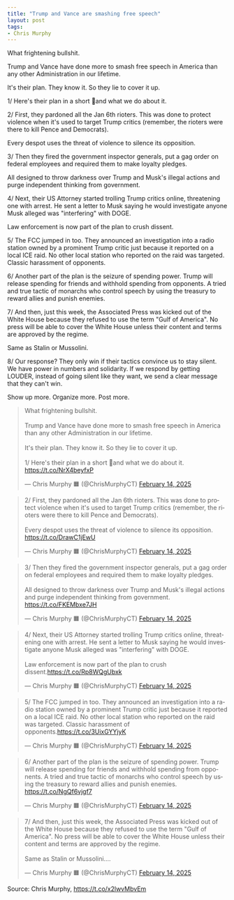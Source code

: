 ```yaml
---
title: "Trump and Vance are smashing free speech"
layout: post
tags:
- Chris Murphy
---
```


What frightening bullshit. 

Trump and Vance have done more to smash free speech in America than any other Administration in our lifetime.

It's their plan. They know it. So they lie to cover it up.

1/ Here's their plan in a short 🧵and what we do about it.

2/ First, they pardoned all the Jan 6th rioters. This was done to protect violence when it's used to target Trump critics (remember, the rioters were there to kill Pence and Democrats).

Every despot uses the threat of violence to silence its opposition.

3/ Then they fired the government inspector generals, put a gag order on federal employees and required them to make loyalty pledges.

All designed to throw darkness over Trump and Musk's illegal actions and purge independent thinking from government.

4/ Next, their US Attorney started trolling Trump critics online, threatening one with arrest. He sent a letter to Musk saying he would investigate anyone Musk alleged was "interfering" with DOGE.

Law enforcement is now part of the plan to crush dissent.

5/ The FCC jumped in too. They announced an investigation into a radio station owned by a prominent Trump critic just because it reported on a local ICE raid. No other local station who reported on the raid was targeted. Classic harassment of opponents.

6/ Another part of the plan is the seizure of spending power. Trump will release spending for friends and withhold spending from opponents. A tried and true tactic of monarchs who control speech by using the treasury to reward allies and punish enemies.

7/ And then, just this week, the Associated Press was kicked out of the White House because they refused to use the term "Gulf of America". No press will be able to cover the White House unless their content and terms are approved by the regime.

Same as Stalin or Mussolini.

8/ Our response? They only win if their tactics convince us to stay silent. We have power in numbers and solidarity. If we respond by getting LOUDER, instead of going silent like they want, we send a clear message that they can't win.

Show up more. Organize more. Post more.

<blockquote class="twitter-tweet"><p lang="en" dir="ltr">What frightening bullshit. <br><br>Trump and Vance have done more to smash free speech in America than any other Administration in our lifetime.<br><br>It&#39;s their plan. They know it. So they lie to cover it up.<br><br>1/ Here&#39;s their plan in a short 🧵and what we do about it. <a href="https://t.co/NrX4beyfxP">https://t.co/NrX4beyfxP</a></p>&mdash; Chris Murphy 🟧 (@ChrisMurphyCT) <a href="https://twitter.com/ChrisMurphyCT/status/1890425319045181525?ref_src=twsrc%5Etfw">February 14, 2025</a></blockquote> <script async src="https://platform.twitter.com/widgets.js" charset="utf-8"></script>

<blockquote class="twitter-tweet"><p lang="en" dir="ltr">2/ First, they pardoned all the Jan 6th rioters. This was done to protect violence when it&#39;s used to target Trump critics (remember, the rioters were there to kill Pence and Democrats).<br><br>Every despot uses the threat of violence to silence its opposition. <a href="https://t.co/DrawC1jEwU">https://t.co/DrawC1jEwU</a></p>&mdash; Chris Murphy 🟧 (@ChrisMurphyCT) <a href="https://twitter.com/ChrisMurphyCT/status/1890425321473683628?ref_src=twsrc%5Etfw">February 14, 2025</a></blockquote> <script async src="https://platform.twitter.com/widgets.js" charset="utf-8"></script>
<blockquote class="twitter-tweet"><p lang="en" dir="ltr">3/ Then they fired the government inspector generals, put a gag order on federal employees and required them to make loyalty pledges.<br><br>All designed to throw darkness over Trump and Musk&#39;s illegal actions and purge independent thinking from government. <a href="https://t.co/FKEMbxe7JH">https://t.co/FKEMbxe7JH</a></p>&mdash; Chris Murphy 🟧 (@ChrisMurphyCT) <a href="https://twitter.com/ChrisMurphyCT/status/1890425324036341906?ref_src=twsrc%5Etfw">February 14, 2025</a></blockquote> <script async src="https://platform.twitter.com/widgets.js" charset="utf-8"></script>
<blockquote class="twitter-tweet"><p lang="en" dir="ltr">4/ Next, their US Attorney started trolling Trump critics online, threatening one with arrest. He sent a letter to Musk saying he would investigate anyone Musk alleged was &quot;interfering&quot; with DOGE.<br><br>Law enforcement is now part of the plan to crush dissent.<a href="https://t.co/Rp8WQgUbxk">https://t.co/Rp8WQgUbxk</a></p>&mdash; Chris Murphy 🟧 (@ChrisMurphyCT) <a href="https://twitter.com/ChrisMurphyCT/status/1890425326188073101?ref_src=twsrc%5Etfw">February 14, 2025</a></blockquote> <script async src="https://platform.twitter.com/widgets.js" charset="utf-8"></script>
<blockquote class="twitter-tweet"><p lang="en" dir="ltr">5/ The FCC jumped in too. They announced an investigation into a radio station owned by a prominent Trump critic just because it reported on a local ICE raid. No other local station who reported on the raid was targeted. Classic harassment of opponents.<a href="https://t.co/3UixGYYjyK">https://t.co/3UixGYYjyK</a></p>&mdash; Chris Murphy 🟧 (@ChrisMurphyCT) <a href="https://twitter.com/ChrisMurphyCT/status/1890425328352284714?ref_src=twsrc%5Etfw">February 14, 2025</a></blockquote> <script async src="https://platform.twitter.com/widgets.js" charset="utf-8"></script>
<blockquote class="twitter-tweet"><p lang="en" dir="ltr">6/ Another part of the plan is the seizure of spending power. Trump will release spending for friends and withhold spending from opponents. A tried and true tactic of monarchs who control speech by using the treasury to reward allies and punish enemies. <a href="https://t.co/NgQf6vjgf7">https://t.co/NgQf6vjgf7</a></p>&mdash; Chris Murphy 🟧 (@ChrisMurphyCT) <a href="https://twitter.com/ChrisMurphyCT/status/1890425330705334326?ref_src=twsrc%5Etfw">February 14, 2025</a></blockquote> <script async src="https://platform.twitter.com/widgets.js" charset="utf-8"></script>
<blockquote class="twitter-tweet"><p lang="en" dir="ltr">7/ And then, just this week, the Associated Press was kicked out of the White House because they refused to use the term &quot;Gulf of America&quot;. No press will be able to cover the White House unless their content and terms are approved by the regime. <br><br>Same as Stalin or Mussolini.…</p>&mdash; Chris Murphy 🟧 (@ChrisMurphyCT) <a href="https://twitter.com/ChrisMurphyCT/status/1890425332982792223?ref_src=twsrc%5Etfw">February 14, 2025</a></blockquote> <script async src="https://platform.twitter.com/widgets.js" charset="utf-8"></script>

Source: Chris Murphy, https://t.co/x2lwvMbvEm
